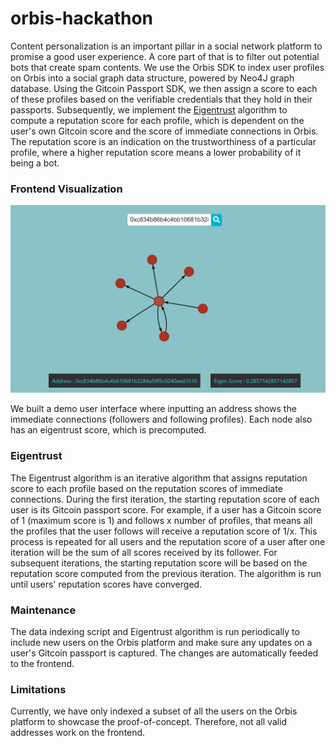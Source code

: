 # orbis-hackathon

Content personalization is an important pillar in a social network platform to promise a good user experience. A core part of that is to filter out potential bots that create spam contents. We use the Orbis SDK to index user profiles on Orbis into a social graph data structure, powered by Neo4J graph database. Using the Gitcoin Passport SDK, we then assign a score to each of these profiles based on the verifiable credentials that they hold in their passports. Subsequently, we implement the [Eigentrust](https://eigen-books.gitbook.io/eigen-trust/) algorithm to compute a reputation score for each profile, which is dependent on the user's own Gitcoin score and the score of immediate connections in Orbis. The reputation score is an indication on the trustworthiness of a particular profile, where a higher reputation score means a lower probability of it being a bot. 

### Frontend Visualization

![social graph](img/social-graph.PNG)

We built a demo user interface where inputting an address shows the immediate connections (followers and following profiles). Each node also has an eigentrust score, which is precomputed. 

### Eigentrust

The Eigentrust algorithm is an iterative algorithm that assigns reputation score to each profile based on the reputation scores of immediate connections. During the first iteration, the starting reputation score of each user is its Gitcoin passport score. For example, if a user has a Gitcoin score of 1 (maximum score is 1) and follows x number of profiles, that means all the profiles that the user follows will receive a reputation score of 1/x. This process is repeated for all users and the reputation score of a user after one iteration will be the sum of all scores received by its follower. For subsequent iterations, the starting reputation score will be based on the reputation score computed from the previous iteration. The algorithm is run until users' reputation scores have converged. 

### Maintenance

The data indexing script and Eigentrust algorithm is run periodically to include new users on the Orbis platform and make sure any updates on a user's Gitcoin passport is captured. The changes are automatically feeded to the frontend. 

### Limitations

Currently, we have only indexed a subset of all the users on the Orbis platform to showcase the proof-of-concept. Therefore, not all valid addresses work on the frontend. 

